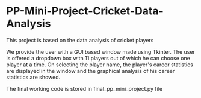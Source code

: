 # PP-Mini-Project-Cricket-Data-Analysis
This project is based on the data analysis of cricket players 

We provide the user with a GUI based window made using Tkinter. The user is offered a dropdown box with 11 players out of which he can choose one player at a time.
On selecting the player name, the player's career statistics are displayed in the window and the graphical analysis of his career statistics are showed.

The final working code is stored in final_pp_mini_project.py file
